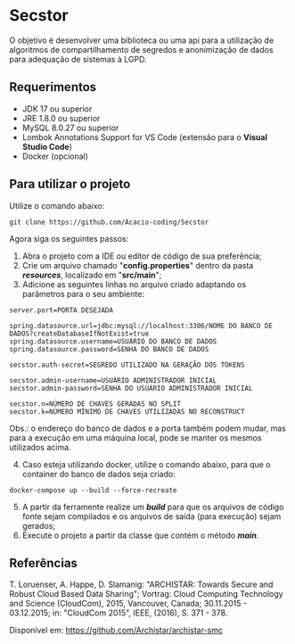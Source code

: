 # Secstor

O objetivo é desenvolver uma biblioteca ou uma api para a utilização de algoritmos de compartilhamento de segredos e anonimização de dados para adequação de sistemas à LGPD.

## Requerimentos

- JDK 17 ou superior
- JRE 1.8.0 ou superior
- MySQL 8.0.27 ou superior
- Lombok Annotations Support for VS Code (extensão para o <b>Visual Studio Code</b>)
- Docker (opcional)

## Para utilizar o projeto

Utilize o comando abaixo:

```
git clone https://github.com/Acacio-coding/Secstor
```

Agora siga os seguintes passos:

1. Abra o projeto com a IDE ou editor de código de sua preferência;
2. Crie um arquivo chamado "<b>config.properties</b>" dentro da pasta <i><b>resources</b></i>, localizado em "<b>src/main</b>";
3. Adicione as seguintes linhas no arquivo criado adaptando os parâmetros para o seu ambiente:

```
server.port=PORTA DESEJADA

spring.datasource.url=jdbc:mysql://localhost:3306/NOME DO BANCO DE DADOS?createDatabaseIfNotExist=true
spring.datasource.username=USUÁRIO DO BANCO DE DADOS
spring.datasource.password=SENHA DO BANCO DE DADOS

secstor.auth-secret=SEGREDO UTILIZADO NA GERAÇÃO DOS TOKENS

secstor.admin-username=USUÁRIO ADMINISTRADOR INICIAL
secstor.admin-password=SENHA DO USUÁRIO ADMINISTRADOR INICIAL

secstor.n=NÚMERO DE CHAVES GERADAS NO SPLIT
secstor.k=NÚMERO MÍNIMO DE CHAVES UTILIZADAS NO RECONSTRUCT
```

Obs.: o endereço do banco de dados e a porta também podem mudar, mas para a execução em uma máquina local, pode se manter os mesmos utilizados acima.

4. Caso esteja utilizando docker, utilize o comando abaixo, para que o container do banco de dados seja criado:

```
docker-compose up --build --force-recreate
```

5. A partir da ferramente realize um <i><b>build</b></i> para que os arquivos de código fonte sejam compilados e os arquivos de saída (para execução) sejam gerados;
6. Execute o projeto a partir da classe que contém o método <i><b>main</b></i>.

## Referências

T. Loruenser, A. Happe, D. Slamanig: "ARCHISTAR: Towards Secure and Robust Cloud Based Data Sharing"; Vortrag: Cloud Computing Technology and Science (CloudCom), 2015, Vancouver, Canada; 30.11.2015 - 03.12.2015; in: "CloudCom 2015", IEEE, (2016), S. 371 - 378.

Disponível em: <https://github.com/Archistar/archistar-smc>
